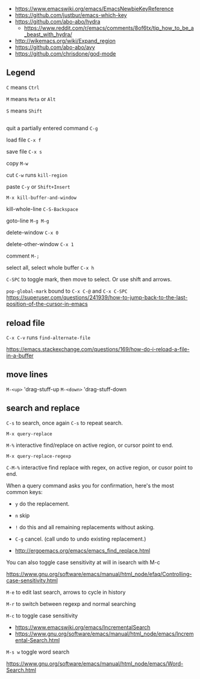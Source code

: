 - https://www.emacswiki.org/emacs/EmacsNewbieKeyReference
- https://github.com/justbur/emacs-which-key
- https://github.com/abo-abo/hydra
  - https://www.reddit.com/r/emacs/comments/8of6tx/tip_how_to_be_a_beast_with_hydra/
- http://wikemacs.org/wiki/Expand_region
- https://github.com/abo-abo/avy
- https://github.com/chrisdone/god-mode

## Legend

`C` means `Ctrl`

`M` means `Meta` or `Alt`

`S` means `Shift`

##

quit a partially entered command `C-g`

load file `C-x f`

save file `C-x s`

copy `M-w`

cut `C-w` runs `kill-region`

paste `C-y` or `Shift+Insert`

`M-x kill-buffer-and-window`

kill-whole-line `C-S-Backspace`

goto-line `M-g M-g`

delete-window `C-x 0`

delete-other-window `C-x 1`

comment `M-;`

select all, select whole buffer `C-x h`

`C-SPC` to toggle mark, then move to select. Or use shift and arrows.

`pop-global-mark` bound to `C-x C-@` and `C-x C-SPC` https://superuser.com/questions/241939/how-to-jump-back-to-the-last-position-of-the-cursor-in-emacs

## reload file

`C-x C-v` runs `find-alternate-file`

https://emacs.stackexchange.com/questions/169/how-do-i-reload-a-file-in-a-buffer

## move lines

`M-<up>` 'drag-stuff-up
`M-<down>` 'drag-stuff-down

## search and replace

`C-s` to search, once again `C-s` to repeat search.

`M-x query-replace`

`M-%` interactive find/replace on active region, or cursor point to end.

`M-x query-replace-regexp`

`C-M-%` interactive find replace with regex, on active region, or cusor point to end.

When a query command asks you for confirmation, here's the most common keys:

- `y` do the replacement.
- `n` skip
- `!` do this and all remaining replacements without asking.
- `C-g` cancel. (call undo to undo existing replacement.)

- http://ergoemacs.org/emacs/emacs_find_replace.html

You can also toggle case sensitivity at will in isearch with M-c

https://www.gnu.org/software/emacs/manual/html_node/efaq/Controlling-case-sensitivity.html

`M-e` to edit last search, arrows to cycle in history

`M-r` to switch between regexp and normal searching

`M-c` to toggle case sensitivity

- https://www.emacswiki.org/emacs/IncrementalSearch
- https://www.gnu.org/software/emacs/manual/html_node/emacs/Incremental-Search.html

`M-s w` toggle word search

https://www.gnu.org/software/emacs/manual/html_node/emacs/Word-Search.html
